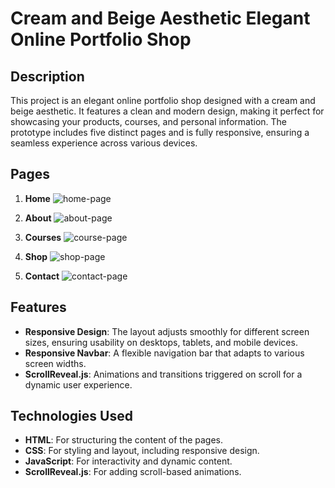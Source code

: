 # Cream and Beige Aesthetic Elegant Online Portfolio Shop

## Description
This project is an elegant online portfolio shop designed with a cream and beige aesthetic. It features a clean and modern design, making it perfect for showcasing your products, courses, and personal information. The prototype includes five distinct pages and is fully responsive, ensuring a seamless experience across various devices.

## Pages
1. **Home**
![home-page](https://github.com/user-attachments/assets/3b5b3a2c-c02d-4dda-9fc6-1cb1f07dfe74)

2. **About**
![about-page](https://github.com/user-attachments/assets/e4c97c45-a349-4e4d-b5c7-7c4203290a91)

3. **Courses**
![course-page](https://github.com/user-attachments/assets/dd950587-7644-4906-b73f-cad235f64148)

4. **Shop**
![shop-page](https://github.com/user-attachments/assets/c6984cb3-aec3-4e8d-8775-95378899a973)

5. **Contact**
![contact-page](https://github.com/user-attachments/assets/fd9695f3-4bfd-447a-803e-230bbd12fa49)

## Features
- **Responsive Design**: The layout adjusts smoothly for different screen sizes, ensuring usability on desktops, tablets, and mobile devices.
- **Responsive Navbar**: A flexible navigation bar that adapts to various screen widths.
- **ScrollReveal.js**: Animations and transitions triggered on scroll for a dynamic user experience.

## Technologies Used
- **HTML**: For structuring the content of the pages.
- **CSS**: For styling and layout, including responsive design.
- **JavaScript**: For interactivity and dynamic content.
- **ScrollReveal.js**: For adding scroll-based animations.

